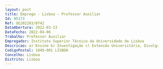 ```yaml
--- 
layout: post
title: Emprego - Lisboa - Professor Auxiliar
Id: 95173
Ref: OE202203/0742
DataAbertura: 2022-03-23
DataFecho: 2022-04-06
Trabalho: Professor Auxiliar
Empregador: Instituto Superior Técnico da Universidade de Lisboa
Descricao: a) Ensino b) Investigação c) Extensão Universitária, Divulgação Científica e Valorização Económica e Social do Conhecimento, que se designará neste concurso por Transferência de Conhecimento d) Gestão Universitária e) Projeto científico pedagógico.
CodigoPostal: 1049-001 LISBOA
Concelho: Lisboa
Distrito: Lisboa
--- 
```

